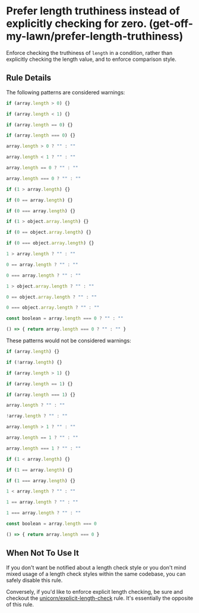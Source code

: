 # Prefer length truthiness instead of explicitly checking for zero. (get-off-my-lawn/prefer-length-truthiness)

Enforce checking the truthiness of `length` in a condition, rather than explicitly checking the length value, and to enforce comparison style.

## Rule Details

The following patterns are considered warnings:

```js
if (array.length > 0) {}

if (array.length < 1) {}

if (array.length == 0) {}

if (array.length === 0) {}

array.length > 0 ? "" : ""

array.length < 1 ? "" : ""

array.length == 0 ? "" : ""

array.length === 0 ? "" : ""

if (1 > array.length) {}

if (0 == array.length) {}

if (0 === array.length) {}

if (1 > object.array.length) {}

if (0 == object.array.length) {}

if (0 === object.array.length) {}

1 > array.length ? "" : ""

0 == array.length ? "" : ""

0 === array.length ? "" : ""

1 > object.array.length ? "" : ""

0 == object.array.length ? "" : ""

0 === object.array.length ? "" : ""

const boolean = array.length === 0 ? "" : ""

() => { return array.length === 0 ? "" : "" }
```

These patterns would not be considered warnings:

```js
if (array.length) {}

if (!array.length) {}

if (array.length > 1) {}

if (array.length == 1) {}

if (array.length === 1) {}

array.length ? "" : ""

!array.length ? "" : ""

array.length > 1 ? "" : ""

array.length == 1 ? "" : ""

array.length === 1 ? "" : ""

if (1 < array.length) {}

if (1 == array.length) {}

if (1 === array.length) {}

1 < array.length ? "" : ""

1 == array.length ? "" : ""

1 === array.length ? "" : ""

const boolean = array.length === 0

() => { return array.length === 0 }
```

## When Not To Use It

If you don't want be notified about a length check style or you don't mind mixed usage of a length check styles within the same codebase, you can safely disable this rule.

Conversely, if you'd like to enforce explicit length checking, be sure and checkout the [unicorn/explicit-length-check](https://github.com/sindresorhus/eslint-plugin-unicorn/blob/master/docs/rules/explicit-length-check.md) rule. It's essentially the opposite of this rule.
